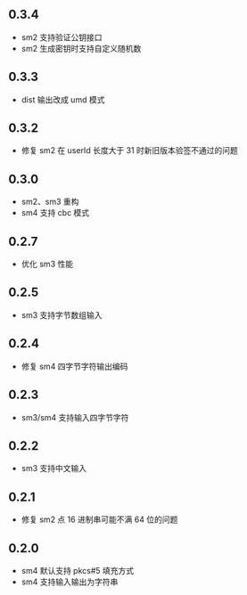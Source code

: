 ## 0.3.4

* sm2 支持验证公钥接口
* sm2 生成密钥时支持自定义随机数

## 0.3.3

* dist 输出改成 umd 模式

## 0.3.2

* 修复 sm2 在 userId 长度大于 31 时新旧版本验签不通过的问题
## 0.3.0

* sm2、sm3 重构
* sm4 支持 cbc 模式

## 0.2.7

* 优化 sm3 性能

## 0.2.5

* sm3 支持字节数组输入

## 0.2.4

* 修复 sm4 四字节字符输出编码

## 0.2.3

* sm3/sm4 支持输入四字节字符

## 0.2.2

* sm3 支持中文输入

## 0.2.1

* 修复 sm2 点 16 进制串可能不满 64 位的问题

## 0.2.0

* sm4 默认支持 pkcs#5 填充方式
* sm4 支持输入输出为字符串
